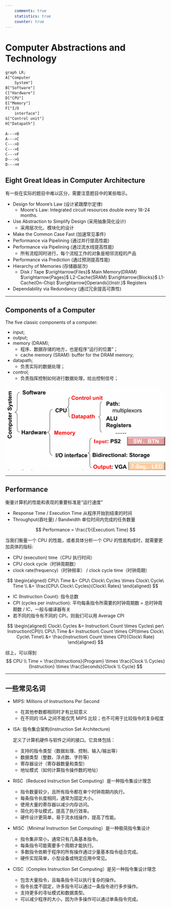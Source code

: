 ```yaml
---
    comments: true
    statistics: true
    counter: true
---
```


# Computer Abstractions and Technology

```mermaid
graph LR;
A["Computer 
    System"]
B["Software"]
C["Hardware"]
D["CPU"]
E["Memory"]
F["I/O
    interface"]
G["Control unit"]
H["Datapath"]

A--->B
A--->C
C--->D
C--->E
C--->F
D--->G
D--->H
```

## Eight Great Ideas in Computer Architecture

有一些在实际的题目中难以区分，需要注意题目中的某些暗示。

- Design for Moore’s Law (设计紧跟摩尔定律)
    - Moore's Law: Integrated circuit resources double every 18-24 months.
- Use Abstraction to Simplify Design (采用抽象简化设计)
    - 采用层次化、模块化的设计
- Make the Common Case Fast (加速常见事件)
- Performance via Pipelining (通过并行提高性能)
- Performance via Pipelining (通过流水线提高性能)
    - 所有流程同时进行，每个流程工作的对象是相邻流程的产品
- Performance via Prediction (通过预测提高性能)
- Hierarchy of Memories (存储器层次)
    - Disk / Tape $\xrightarrow{Files}$ Main Memory(DRAM) $\xrightarrow{Pages}$ L2-Cache(SRAM) $\xrightarrow{Blocks}$ L1-Cache(On-Chip) $\xrightarrow[Operands]{Instr.}$ Registers
- Dependability via Redundancy (通过冗余提高可靠性)

---

## Components of a Computer

The five classic components of a computer:

- input;
- output;
- memory (DRAM);
    - 程序、数据存储的地方，也是程序“运行的位置”；
    - cache memory (SRAM): buffer for the DRAM memory;
- datapath;
    - 负责实际的数据处理；
- control;
    - 负责指挥控制如何进行数据处理，给出控制信号；

![computer system](./assets/CS.png)

---

## Performance

衡量计算机的性能和表现的重要标准是“运行速度”

- Response Time / Execution Time 从程序开始到结束的时间
- Throughput(吞吐量) / Bandwidth 单位时间内完成的任务数量

$$ Performance = \frac{1}{Execution\ Time} $$

当我们衡量一个 CPU 的性能，或者具体分析一个 CPU 的性能构成时，就需要更加具体的指标:

- CPU (execution) time（CPU 执行时间）
- CPU clock cycle（时钟周期数）
- clock rate(frequency)（时钟频率） / clock cycle time（时钟周期）

$$
\begin{aligned}
CPU\ Time &= CPU\ Clock\ Cycles \times Clock\ Cycle\ Time \\
         &= \frac{CPU\ Clock\ Cycles}{Clock\ Rates}
\end{aligned}
$$

- IC (Instruction Count): 指令总数
- CPI (cycles per instruction): 平均每条指令所需要的时钟周期数 = 总时钟周期数 / IC，一般与编译器有关
- 若不同的指令有不同的 CPI，则我们可以用 Average CPI

$$
\begin{aligned}
Clock\ Cycles &= Instruction\ Count \times Cycles\ per\ Instruction(CPI)\\
CPU\ Time &= Instruction\ Count \times CPI\times Clock\ Cycle\ Time\\
 &= \frac{Instruction\ Count \times CPI}{Clock\ Rate}
\end{aligned}
$$

综上，可以得到 
$$ CPU \\ Time = \frac{Instructions}{Program} \times \frac{Clock \\ Cycles}{Instruction} \times \frac{Seconds}{Clock \\ Cycle} $$

---

## 一些常见名词

- MIPS: Millions of Instructions Per Second

    - 在其他参数都相同时才有比较意义
    - 在不同的 ISA 之间不能仅凭 MIPS 比较；也不可用于比较指令的复杂程度

- ISA: 指令集合架构(Instruction Set Architecture)

    定义了计算机硬件与软件之间的接口。它具体包括：

    - 支持的指令类型（数据处理、控制、输入/输出等）
    - 数据类型（整数、浮点数、字符等）
    - 寄存器设计（寄存器数量和类型）
    - 地址模式（如何计算指令操作数的地址）

- RISC（Reduced Instruction Set Computing）是一种指令集设计理念

    - 指令数量较少，且所有指令都在单个时钟周期内执行。
    - 每条指令长度相同，通常为固定大小。
    - 使用大量的寄存器以减少内存访问。
    - 简化的寻址模式，提高了执行效率。
    - 硬件设计更简单，易于流水线操作，提高了性能。

- MISC（Minimal Instruction Set Computing）是一种极简指令集设计

    - 指令集非常小，通常只有几条基本指令。
    - 每条指令可能需要多个周期才能执行。
    - 多数指令依赖于程序的所有操作通过少量基本指令组合完成。
    - 硬件实现简单，小型设备或特定应用中常见。

- CISC（Complex Instruction Set Computing）是另一种指令集设计理念

    - 包含大量指令，且每条指令可以执行复杂的操作。
    - 指令长度不固定，许多指令可以通过一条指令进行多步操作。
    - 支持更多的寻址模式和数据类型。
    - 可以减少程序的大小，因为许多操作可以通过单条指令完成。